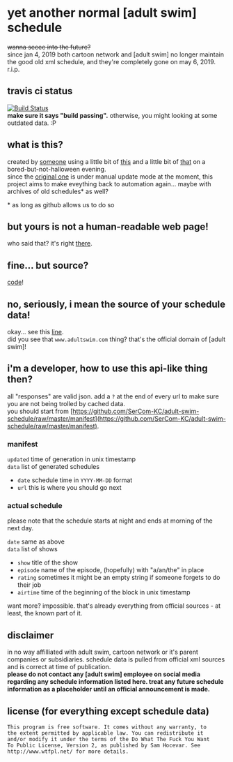 # yet another normal \[adult swim\] schedule
~~wanna seeee into the future?~~  
since jan 4, 2019 both cartoon network and \[adult swim\] no longer maintain the good old xml schedule, and they're completely gone on may 6, 2019. r.i.p.

## travis ci status
[![Build Status](https://travis-ci.org/SerCom-KC/adult-swim-schedule.svg?branch=source)](https://travis-ci.org/SerCom-KC/adult-swim-schedule)  
**make sure it says "build passing".** otherwise, you might looking at some outdated data. :P

## what is this?
created by [someone](https://github.com/SerCom-KC) using a little bit of [this](https://www.python.org/) and a little bit of [that](https://travis-ci.org/) on a bored-but-not-halloween evening.  
since the [original one](https://swimpedia.net/oldsched/) is under manual update mode at the moment, this project aims to make eveything back to automation again... maybe with archives of old schedules* as well?

\* as long as github allows us to do so

## but yours is not a human-readable web page!
who said that? it's right [there](https://adultswim.sercomkc.org).  

## fine... but source?
[code](https://github.com/SerCom-KC/adult-swim-schedule/tree/source)!

## no, seriously, i mean the source of your schedule data!
okay... see this [line](https://github.com/SerCom-KC/adult-swim-schedule/blob/f1036dc86a5d6dbb3d3549b197fe6376795794d7/build.py#L29).  
did you see that `www.adultswim.com` thing? that's the official domain of [adult swim]!

## i'm a developer, how to use this api-like thing then?
all "responses" are valid json. add a `?` at the end of every url to make sure you are not being trolled by cached data.  
you should start from [https://github.com/SerCom-KC/adult-swim-schedule/raw/master/manifest](https://github.com/SerCom-KC/adult-swim-schedule/raw/master/manifest).  

### manifest
`updated` time of generation in unix timestamp  
`data` list of generated schedules  
- `date` schedule time in `YYYY-MM-DD` format
- `url` this is where you should go next

### actual schedule
please note that the schedule starts at night and ends at morning of the next day.

`date` same as above  
`data` list of shows  
- `show` title of the show
- `episode` name of the episode, (hopefully) with "a/an/the" in place
- `rating` sometimes it might be an empty string if someone forgets to do their job
- `airtime` time of the beginning of the block in unix timestamp

want more? impossible. that's already everything from official sources - at least, the known part of it.

## disclaimer
in no way affilliated with adult swim, cartoon network or it's parent companies or subsidiaries. schedule data is pulled from official xml sources and is correct at time of publication.  
**please do not contact any [adult swim] employee on social media regarding any schedule information listed here. treat any future schedule information as a placeholder until an official announcement is made.**

## license (for everything except schedule data)
```
This program is free software. It comes without any warranty, to
the extent permitted by applicable law. You can redistribute it
and/or modify it under the terms of the Do What The Fuck You Want
To Public License, Version 2, as published by Sam Hocevar. See
http://www.wtfpl.net/ for more details.
```
